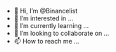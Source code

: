 - 👋 Hi, I’m @Binancelist
- 👀 I’m interested in ...
- 🌱 I’m currently learning ...
- 💞️ I’m looking to collaborate on ...
- 📫 How to reach me ...

<!---
Binancelist/Binancelist is a ✨ special ✨ repository because its `README.md` (this file) appears on your GitHub profile.
You can click the Preview link to take a look at your changes.
--->

